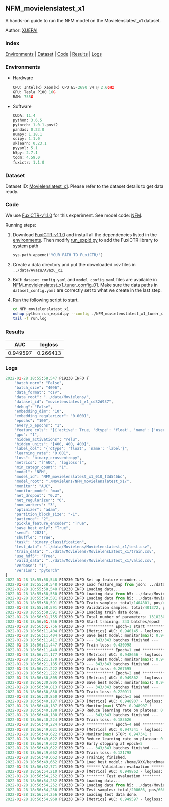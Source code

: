 ## NFM_movielenslatest_x1

A hands-on guide to run the NFM model on the Movielenslatest_x1 dataset.

Author: [XUEPAI](https://github.com/xue-pai)

### Index
[Environments](#Environments) | [Dataset](#Dataset) | [Code](#Code) | [Results](#Results) | [Logs](#Logs)

### Environments
+ Hardware

  ```python
  CPU: Intel(R) Xeon(R) CPU E5-2690 v4 @ 2.6GHz
  GPU: Tesla P100 16G
  RAM: 755G

  ```

+ Software

  ```python
  CUDA: 11.4
  python: 3.6.5
  pytorch: 1.0.1.post2
  pandas: 0.23.0
  numpy: 1.18.1
  scipy: 1.1.0
  sklearn: 0.23.1
  pyyaml: 5.1
  h5py: 2.7.1
  tqdm: 4.59.0
  fuxictr: 1.1.0
  ```

### Dataset
Dataset ID: [Movielenslatest_x1](https://github.com/openbenchmark/BARS/blob/master/ctr_prediction/datasets/Movielenslatest/README.md#Movielenslatest_x1). Please refer to the dataset details to get data ready.

### Code

We use [FuxiCTR-v1.1.0](fuxictr_url) for this experiment. See model code: [NFM](https://github.com/xue-pai/FuxiCTR/blob/v1.1.0/fuxictr/pytorch/models/NFM.py).

Running steps:

1. Download [FuxiCTR-v1.1.0](fuxictr_url) and install all the dependencies listed in the [environments](#environments). Then modify [run_expid.py](./run_expid.py#L5) to add the FuxiCTR library to system path
    
    ```python
    sys.path.append('YOUR_PATH_TO_FuxiCTR/')
    ```

2. Create a data directory and put the downloaded csv files in `../data/Avazu/Avazu_x1`.

3. Both `dataset_config.yaml` and `model_config.yaml` files are available in [NFM_movielenslatest_x1_tuner_config_01](./NFM_movielenslatest_x1_tuner_config_01). Make sure the data paths in `dataset_config.yaml` are correctly set to what we create in the last step.

4. Run the following script to start.

    ```bash
    cd NFM_movielenslatest_x1
    nohup python run_expid.py --config ./NFM_movielenslatest_x1_tuner_config_01 --expid NFM_movielenslatest_x1_010_f3d546bc --gpu 0 > run.log &
    tail -f run.log
    ```

### Results

| AUC | logloss  |
|:--------------------:|:--------------------:|
| 0.949597 | 0.266413  |


### Logs
```python
2022-01-28 18:55:58,547 P19230 INFO {
    "batch_norm": "False",
    "batch_size": "4096",
    "data_format": "csv",
    "data_root": "../data/Movielens/",
    "dataset_id": "movielenslatest_x1_cd32d937",
    "debug": "False",
    "embedding_dim": "10",
    "embedding_regularizer": "0.0001",
    "epochs": "100",
    "every_x_epochs": "1",
    "feature_cols": "[{'active': True, 'dtype': 'float', 'name': ['user_id', 'item_id', 'tag_id'], 'type': 'categorical'}]",
    "gpu": "1",
    "hidden_activations": "relu",
    "hidden_units": "[400, 400, 400]",
    "label_col": "{'dtype': 'float', 'name': 'label'}",
    "learning_rate": "0.001",
    "loss": "binary_crossentropy",
    "metrics": "['AUC', 'logloss']",
    "min_categr_count": "1",
    "model": "NFM",
    "model_id": "NFM_movielenslatest_x1_010_f3d546bc",
    "model_root": "./Movielens/NFM_movielenslatest_x1/",
    "monitor": "AUC",
    "monitor_mode": "max",
    "net_dropout": "0.2",
    "net_regularizer": "0",
    "num_workers": "3",
    "optimizer": "adam",
    "partition_block_size": "-1",
    "patience": "2",
    "pickle_feature_encoder": "True",
    "save_best_only": "True",
    "seed": "2021",
    "shuffle": "True",
    "task": "binary_classification",
    "test_data": "../data/Movielens/MovielensLatest_x1/test.csv",
    "train_data": "../data/Movielens/MovielensLatest_x1/train.csv",
    "use_hdf5": "True",
    "valid_data": "../data/Movielens/MovielensLatest_x1/valid.csv",
    "verbose": "1",
    "version": "pytorch"
}
2022-01-28 18:55:58,548 P19230 INFO Set up feature encoder...
2022-01-28 18:55:58,548 P19230 INFO Load feature_map from json: ../data/Movielens/movielenslatest_x1_cd32d937/feature_map.json
2022-01-28 18:55:58,548 P19230 INFO Loading data...
2022-01-28 18:55:58,550 P19230 INFO Loading data from h5: ../data/Movielens/movielenslatest_x1_cd32d937/train.h5
2022-01-28 18:55:58,581 P19230 INFO Loading data from h5: ../data/Movielens/movielenslatest_x1_cd32d937/valid.h5
2022-01-28 18:55:58,591 P19230 INFO Train samples: total/1404801, pos/467878, neg/936923, ratio/33.31%, blocks/1
2022-01-28 18:55:58,591 P19230 INFO Validation samples: total/401372, pos/134225, neg/267147, ratio/33.44%, blocks/1
2022-01-28 18:55:58,591 P19230 INFO Loading train data done.
2022-01-28 18:56:01,755 P19230 INFO Total number of parameters: 1318230.
2022-01-28 18:56:01,756 P19230 INFO Start training: 343 batches/epoch
2022-01-28 18:56:01,756 P19230 INFO ************ Epoch=1 start ************
2022-01-28 18:56:11,404 P19230 INFO [Metrics] AUC: 0.940145 - logloss: 0.279049
2022-01-28 18:56:11,404 P19230 INFO Save best model: monitor(max): 0.940145
2022-01-28 18:56:11,411 P19230 INFO --- 343/343 batches finished ---
2022-01-28 18:56:11,447 P19230 INFO Train loss: 0.430998
2022-01-28 18:56:11,448 P19230 INFO ************ Epoch=1 end ************
2022-01-28 18:56:21,177 P19230 INFO [Metrics] AUC: 0.948656 - logloss: 0.259961
2022-01-28 18:56:21,178 P19230 INFO Save best model: monitor(max): 0.948656
2022-01-28 18:56:21,185 P19230 INFO --- 343/343 batches finished ---
2022-01-28 18:56:21,222 P19230 INFO Train loss: 0.267695
2022-01-28 18:56:21,222 P19230 INFO ************ Epoch=2 end ************
2022-01-28 18:56:30,805 P19230 INFO [Metrics] AUC: 0.949862 - logloss: 0.265737
2022-01-28 18:56:30,805 P19230 INFO Save best model: monitor(max): 0.949862
2022-01-28 18:56:30,813 P19230 INFO --- 343/343 batches finished ---
2022-01-28 18:56:30,850 P19230 INFO Train loss: 0.220911
2022-01-28 18:56:30,850 P19230 INFO ************ Epoch=3 end ************
2022-01-28 18:56:40,187 P19230 INFO [Metrics] AUC: 0.948907 - logloss: 0.290494
2022-01-28 18:56:40,187 P19230 INFO Monitor(max) STOP: 0.948907 !
2022-01-28 18:56:40,188 P19230 INFO Reduce learning rate on plateau: 0.000100
2022-01-28 18:56:40,188 P19230 INFO --- 343/343 batches finished ---
2022-01-28 18:56:40,224 P19230 INFO Train loss: 0.183626
2022-01-28 18:56:40,224 P19230 INFO ************ Epoch=4 end ************
2022-01-28 18:56:49,621 P19230 INFO [Metrics] AUC: 0.947341 - logloss: 0.361041
2022-01-28 18:56:49,622 P19230 INFO Monitor(max) STOP: 0.947341 !
2022-01-28 18:56:49,622 P19230 INFO Reduce learning rate on plateau: 0.000010
2022-01-28 18:56:49,622 P19230 INFO Early stopping at epoch=5
2022-01-28 18:56:49,622 P19230 INFO --- 343/343 batches finished ---
2022-01-28 18:56:49,662 P19230 INFO Train loss: 0.121798
2022-01-28 18:56:49,662 P19230 INFO Training finished.
2022-01-28 18:56:49,662 P19230 INFO Load best model: /home/XXX/benchmarks/Movielens/NFM_movielenslatest_x1/movielenslatest_x1_cd32d937/NFM_movielenslatest_x1_010_f3d546bc.model
2022-01-28 18:56:52,771 P19230 INFO ****** Validation evaluation ******
2022-01-28 18:56:54,210 P19230 INFO [Metrics] AUC: 0.949862 - logloss: 0.265737
2022-01-28 18:56:54,252 P19230 INFO ******** Test evaluation ********
2022-01-28 18:56:54,252 P19230 INFO Loading data...
2022-01-28 18:56:54,252 P19230 INFO Loading data from h5: ../data/Movielens/movielenslatest_x1_cd32d937/test.h5
2022-01-28 18:56:54,256 P19230 INFO Test samples: total/200686, pos/66850, neg/133836, ratio/33.31%, blocks/1
2022-01-28 18:56:54,256 P19230 INFO Loading test data done.
2022-01-28 18:56:54,968 P19230 INFO [Metrics] AUC: 0.949597 - logloss: 0.266413

```
